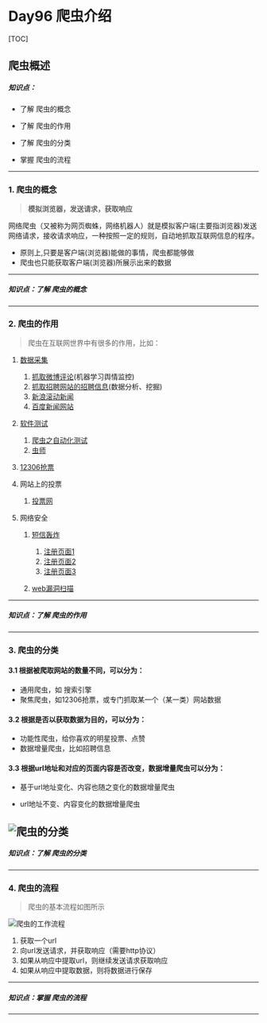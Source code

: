 # Day96  爬虫介绍

[TOC]



## 爬虫概述

##### 知识点：

- 了解 爬虫的概念

- 了解 爬虫的作用

- 了解 爬虫的分类

- 掌握 爬虫的流程

----



### 1. 爬虫的概念

> **模拟浏览器，发送请求，获取响应**

网络爬虫（又被称为网页蜘蛛，网络机器人）就是模拟客户端(主要指浏览器)发送网络请求，接收请求响应，一种按照一定的规则，自动地抓取互联网信息的程序。

- 原则上,只要是客户端(浏览器)能做的事情，爬虫都能够做
- 爬虫也只能获取客户端(浏览器)所展示出来的数据

----

##### 知识点：了解 爬虫的概念

----



### 2. 爬虫的作用

> 爬虫在互联网世界中有很多的作用，比如：

1. [数据采集](https://www.lagou.com/jobs/list_Python%20%E7%88%AC%E8%99%AB?labelWords=&fromSearch=true&suginput=)

   1. [抓取微博评论](https://weibo.com/)(机器学习舆情监控)
   2. [抓取招聘网站的招聘信息](<https://www.lagou.com/jobs/list_python%E7%88%AC%E8%99%AB?px=default&city=%E5%8C%97%E4%BA%AC#filterBox>)(数据分析、挖掘)
   3. [新浪滚动新闻](https://news.sina.com.cn/roll/#pageid=153&lid=2509&k=&num=50&page=1)
   4. [百度新闻网站](http://news.baidu.com/)

2. [软件测试](https://www.lagou.com/jobs/list_%E8%87%AA%E5%8A%A8%E5%8C%96%E6%B5%8B%E8%AF%95?city=%E5%8C%97%E4%BA%AC&cl=false&fromSearch=true&labelWords=&suginput=)
   1. [爬虫之自动化测试](https://blog.csdn.net/ZTZY520/article/details/53940127)
   2. [虫师](https://www.cnblogs.com/fnng/)

3. [12306抢票](http://www.12306.cn/mormhweb/)

4. 网站上的投票

   1. [投票网](https://www.toutoupiao.com/)

5. 网络安全

   1. [短信轰炸](https://www.sohu.com/a/232477043_99936149)

      1. [注册页面1](https://hwid1.vmall.com/CAS/portal/userRegister/regbyphone.html?reqClientType=1&loginChannel=1000002&countryCode=cn&loginUrl=https%3A%2F%2Fhwid1.vmall.com%2FCAS%2Fportal%2FcloudLogin.html&service=https%3A%2F%2Fwww.hicloud.com%3A443%2Fothers%2Flogin.action&lang=zh-cn&themeName=red)
      2. [注册页面2](https://bcy.net/register)
      3. [注册页面3](http://member.chinaacc.com/member/register.shtm)

   2. [web漏洞扫描](https://paper.seebug.org/537/)

------

##### 知识点：了解 爬虫的作用

------



### 3. 爬虫的分类

#### 3.1 根据被爬取网站的数量不同，可以分为：

- 通用爬虫，如 搜索引擎
- 聚焦爬虫，如12306抢票，或专门抓取某一个（某一类）网站数据

#### 3.2 根据是否以获取数据为目的，可以分为：

- 功能性爬虫，给你喜欢的明星投票、点赞
- 数据增量爬虫，比如招聘信息

#### 3.3 根据url地址和对应的页面内容是否改变，数据增量爬虫可以分为：

- 基于url地址变化、内容也随之变化的数据增量爬虫

- url地址不变、内容变化的数据增量爬虫

  

![爬虫的分类](D:\hgx笔记\hgxbijiben\4、爬虫知识\课件\01-爬虫基础\images\爬虫分类.png)
------

##### 知识点：了解 爬虫的分类

------



### 4. 爬虫的流程

> 爬虫的基本流程如图所示

![爬虫的工作流程](D:\hgx笔记\hgxbijiben\4、爬虫知识\课件\01-爬虫基础\images\爬虫的工作流程.png)

1. 获取一个url
2. 向url发送请求，并获取响应（需要http协议）
3. 如果从响应中提取url，则继续发送请求获取响应
4. 如果从响应中提取数据，则将数据进行保存

----

##### 知识点：掌握 爬虫的流程

----